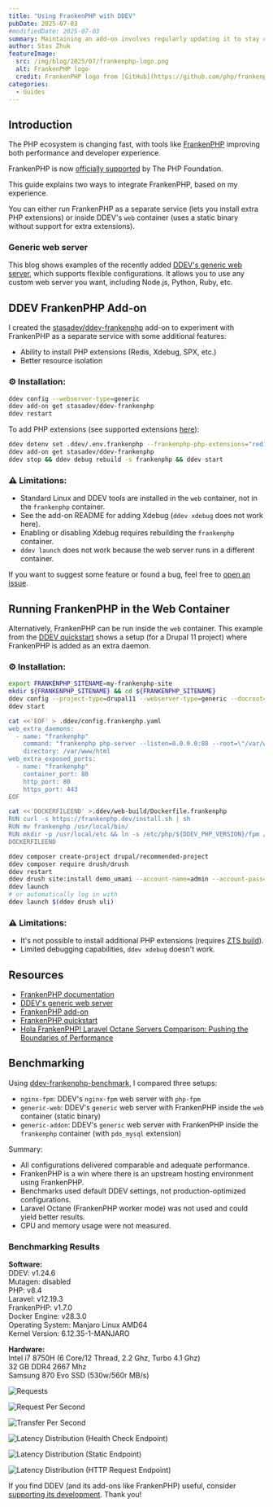 ```yaml
---
title: "Using FrankenPHP with DDEV"
pubDate: 2025-07-03
#modifiedDate: 2025-07-03
summary: Maintaining an add-on involves regularly updating it to stay compatible with new features in both the upstream ddev-addon-template and DDEV itself.
author: Stas Zhuk
featureImage:
  src: /img/blog/2025/07/frankenphp-logo.png
  alt: FrankenPHP logo
  credit: FrankenPHP logo from [GitHub](https://github.com/php/frankenphp)
categories:
  - Guides
---
```


## Introduction

The PHP ecosystem is changing fast, with tools like [FrankenPHP](https://frankenphp.dev) improving both performance and developer experience.

FrankenPHP is now [officially supported](https://thephp.foundation/blog/2025/05/15/frankenphp/) by The PHP Foundation.

This guide explains two ways to integrate FrankenPHP, based on my experience.

You can either run FrankenPHP as a separate service (lets you install extra PHP extensions) or inside DDEV's `web` container (uses a static binary without support for extra extensions).

### Generic web server

This blog shows examples of the recently added [DDEV's generic web server](https://docs.ddev.com/en/stable/users/extend/customization-extendibility/#using-nodejs-as-ddevs-primary-web-server), which supports flexible configurations. It allows you to use any custom web server you want, including Node.js, Python, Ruby, etc.

## DDEV FrankenPHP Add-on

I created the [stasadev/ddev-frankenphp](https://github.com/stasadev/ddev-frankenphp) add-on to experiment with FrankenPHP as a separate service with some additional features:

- Ability to install PHP extensions (Redis, Xdebug, SPX, etc.)
- Better resource isolation

### ⚙️ Installation:

```bash
ddev config --webserver-type=generic
ddev add-on get stasadev/ddev-frankenphp
ddev restart
```

To add PHP extensions (see supported extensions [here](https://github.com/mlocati/docker-php-extension-installer?tab=readme-ov-file#supported-php-extensions)):

```bash
ddev dotenv set .ddev/.env.frankenphp --frankenphp-php-extensions="redis pdo_mysql"
ddev add-on get stasadev/ddev-frankenphp
ddev stop && ddev debug rebuild -s frankenphp && ddev start
```

### ⚠️ Limitations:

- Standard Linux and DDEV tools are installed in the `web` container, not in the `frankenphp` container.
- See the add-on README for adding Xdebug (`ddev xdebug` does not work here).
- Enabling or disabling Xdebug requires rebuilding the `frankenphp` container.
- `ddev launch` does not work because the web server runs in a different container.

If you want to suggest some feature or found a bug, feel free to [open an issue](https://github.com/stasadev/ddev-frankenphp/issues).

## Running FrankenPHP in the Web Container

Alternatively, FrankenPHP can be run inside the `web` container. This example from the [DDEV quickstart](https://docs.ddev.com/en/stable/users/quickstart/#generic-frankenphp) shows a setup (for a Drupal 11 project) where FrankenPHP is added as an extra daemon.

### ⚙️ Installation:

```bash
export FRANKENPHP_SITENAME=my-frankenphp-site
mkdir ${FRANKENPHP_SITENAME} && cd ${FRANKENPHP_SITENAME}
ddev config --project-type=drupal11 --webserver-type=generic --docroot=web --php-version=8.4
ddev start

cat <<'EOF' > .ddev/config.frankenphp.yaml
web_extra_daemons:
  - name: "frankenphp"
    command: "frankenphp php-server --listen=0.0.0.0:80 --root=\"/var/www/html/${DDEV_DOCROOT:-}\" -v -a"
    directory: /var/www/html
web_extra_exposed_ports:
  - name: "frankenphp"
    container_port: 80
    http_port: 80
    https_port: 443
EOF

cat <<'DOCKERFILEEND' >.ddev/web-build/Dockerfile.frankenphp
RUN curl -s https://frankenphp.dev/install.sh | sh
RUN mv frankenphp /usr/local/bin/
RUN mkdir -p /usr/local/etc && ln -s /etc/php/${DDEV_PHP_VERSION}/fpm /usr/local/etc/php
DOCKERFILEEND

ddev composer create-project drupal/recommended-project
ddev composer require drush/drush
ddev restart
ddev drush site:install demo_umami --account-name=admin --account-pass=admin -y
ddev launch
# or automatically log in with
ddev launch $(ddev drush uli)
```

### ⚠️ Limitations:

- It's not possible to install additional PHP extensions (requires [ZTS build](https://github.com/oerdnj/deb.sury.org/issues/2208)).
- Limited debugging capabilities, `ddev xdebug` doesn't work.

## Resources

- [FrankenPHP documentation](https://frankenphp.dev/docs/)
- [DDEV's generic web server](https://docs.ddev.com/en/stable/users/extend/customization-extendibility/#using-nodejs-as-ddevs-primary-web-server)
- [FrankenPHP add-on](https://github.com/stasadev/ddev-frankenphp)
- [FrankenPHP quickstart](https://docs.ddev.com/en/stable/users/quickstart/#generic-frankenphp)
- [Hola FrankenPHP! Laravel Octane Servers Comparison: Pushing the Boundaries of Performance](https://medium.com/beyn-technology/hola-frankenphp-laravel-octane-servers-comparison-pushing-the-boundaries-of-performance-d3e7ad8e652c)

## Benchmarking

Using [ddev-frankenphp-benchmark](https://github.com/stasadev/ddev-frankenphp-benchmark), I compared three setups:

- `nginx-fpm`: DDEV's `nginx-fpm` web server with `php-fpm`
- `generic-web`: DDEV's `generic` web server with FrankenPHP inside the `web` container (static binary)
- `generic-addon`: DDEV's `generic` web server with FrankenPHP inside the `frankenphp` container (with `pdo_mysql` extension)

Summary:

- All configurations delivered comparable and adequate performance.
- FrankenPHP is a win where there is an upstream hosting environment using FrankenPHP.
- Benchmarks used default DDEV settings, not production-optimized configurations.
- Laravel Octane (FrankenPHP worker mode) was not used and could yield better results.
- CPU and memory usage were not measured.

### Benchmarking Results

<b>Software:</b><br>
DDEV: v1.24.6<br>
Mutagen: disabled<br>
PHP: v8.4<br>
Laravel: v12.19.3<br>
FrankenPHP: v1.7.0<br>
Docker Engine: v28.3.0<br>
Operating System: Manjaro Linux AMD64<br>
Kernel Version: 6.12.35-1-MANJARO

<b>Hardware:</b><br>
Intel i7 8750H (6 Core/12 Thread, 2.2 Ghz, Turbo 4.1 Ghz)<br>
32 GB DDR4 2667 Mhz<br>
Samsung 870 Evo SSD (530w/560r MB/s)

![Requests](/img/blog/2025/07/frankenphp-requests.png)

![Request Per Second](/img/blog/2025/07/frankenphp-request-per-second.png)

![Transfer Per Second](/img/blog/2025/07/frankenphp-transfer-per-second.png)

![Latency Distribution (Health Check Endpoint)](/img/blog/2025/07/frankenphp-latency-distribution-health-check.png)

![Latency Distribution (Static Endpoint)](/img/blog/2025/07/frankenphp-latency-distribution-static.png)

![Latency Distribution (HTTP Request Endpoint)](/img/blog/2025/07/frankenphp-latency-distribution-http-request.png)

If you find DDEV (and its add-ons like FrankenPHP) useful, consider [supporting its development](/support-ddev/#sponsor-development). Thank you!
